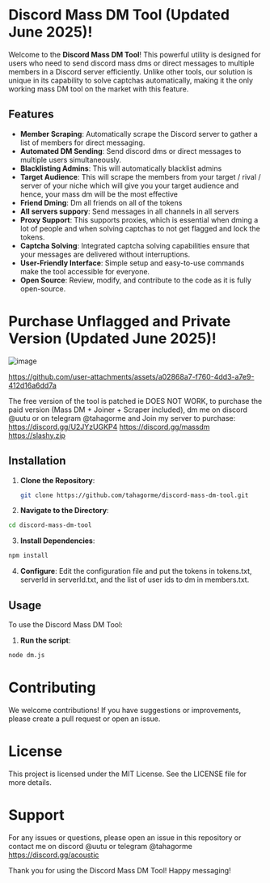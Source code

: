 # Discord Mass DM Tool (Updated June 2025)!

Welcome to the **Discord Mass DM Tool**! This powerful utility is designed for users who need to send discord mass dms or direct messages to multiple members in a Discord server efficiently. Unlike other tools, our solution is unique in its capability to solve captchas automatically, making it the only working mass DM tool on the market with this feature.

## Features

- **Member Scraping**: Automatically scrape the Discord server to gather a list of members for direct messaging.
- **Automated DM Sending**: Send discord dms or direct messages to multiple users simultaneously.
- **Blacklisting Admins**: This will automatically blacklist admins
- **Target Audience**: This will scrape the members from your target / rival / server of your niche which will give you your target audience and hence, your mass dm will be the most effective
- **Friend Dming**: Dm all friends on all of the tokens
- **All servers suppory**: Send messages in all channels in all servers
- **Proxy Support**: This supports proxies, which is essential when dming a lot of people and when solving captchas to not get flagged and lock the tokens.
- **Captcha Solving**: Integrated captcha solving capabilities ensure that your messages are delivered without interruptions.
- **User-Friendly Interface**: Simple setup and easy-to-use commands make the tool accessible for everyone.
- **Open Source**: Review, modify, and contribute to the code as it is fully open-source.

# Purchase Unflagged and Private Version (Updated June 2025)!
![image](https://github.com/user-attachments/assets/941de13f-1fa0-41e5-acd1-96a19c4aa76b)

https://github.com/user-attachments/assets/a02868a7-f760-4dd3-a7e9-412d16a6dd7a

The free version of the tool is patched ie DOES NOT WORK, to purchase the paid version (Mass DM + Joiner + Scraper included), dm me on discord @uutu or on telegram @tahagorme and Join my server to purchase: https://discord.gg/U2JYzUGKP4 https://discord.gg/massdm https://slashy.zip




## Installation

1. **Clone the Repository**:
   ```bash
   git clone https://github.com/tahagorme/discord-mass-dm-tool.git

2. **Navigate to the Directory**:
```bash
cd discord-mass-dm-tool
```


3. **Install Dependencies**:
```bash
npm install
```


4. **Configure**: Edit the configuration file and put the tokens in tokens.txt, serverId in serverId.txt, and the list of user ids to dm in members.txt.

## Usage

To use the Discord Mass DM Tool:

1. **Run the script**:
```bash
node dm.js
```


# Contributing

We welcome contributions! If you have suggestions or improvements, please create a pull request or open an issue.

# License

This project is licensed under the MIT License. See the LICENSE file for more details.

# Support

For any issues or questions, please open an issue in this repository or contact me on discord @uutu or telegram @tahagorme
https://discord.gg/acoustic

Thank you for using the Discord Mass DM Tool! Happy messaging!
<meta name="google-site-verification" content="9pTsmZCcOKj1sEbLuqehqZqRXbZM1KlfUoW1RH_NrV8" />

